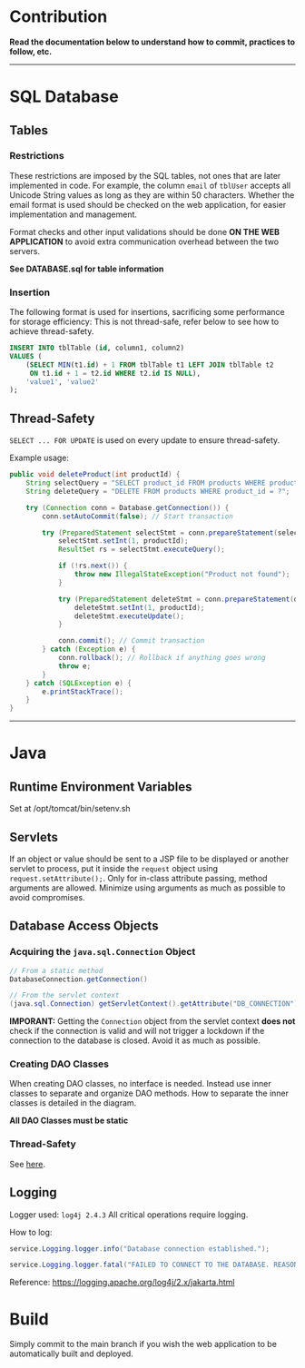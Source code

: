 # Contribution
**Read the documentation below to understand how to commit, practices to follow, etc.**

---
# SQL Database
## Tables
### Restrictions
These restrictions are imposed by the SQL tables, not ones that are later implemented in code. For example, the column `email` of `tblUser` accepts all Unicode String values as long as they are within 50 characters. Whether the email format is used should be checked on the web application, for easier implementation and management.

Format checks and other input validations should be done **ON THE WEB APPLICATION** to avoid extra communication overhead between the two servers.

**See DATABASE.sql for table information**

### Insertion
The following format is used for insertions, sacrificing some performance for storage efficiency:
This is not thread-safe, refer below to see how to achieve thread-safety.
```sql
INSERT INTO tblTable (id, column1, column2)
VALUES (
    (SELECT MIN(t1.id) + 1 FROM tblTable t1 LEFT JOIN tblTable t2 
     ON t1.id + 1 = t2.id WHERE t2.id IS NULL),
    'value1', 'value2'
);
```
## Thread-Safety
`SELECT ... FOR UPDATE` is used on every update to ensure thread-safety.

Example usage:
```java
public void deleteProduct(int productId) {
    String selectQuery = "SELECT product_id FROM products WHERE product_id = ? FOR UPDATE";
    String deleteQuery = "DELETE FROM products WHERE product_id = ?";

    try (Connection conn = Database.getConnection()) {
        conn.setAutoCommit(false); // Start transaction

        try (PreparedStatement selectStmt = conn.prepareStatement(selectQuery)) {
            selectStmt.setInt(1, productId);
            ResultSet rs = selectStmt.executeQuery();

            if (!rs.next()) {
                throw new IllegalStateException("Product not found");
            }

            try (PreparedStatement deleteStmt = conn.prepareStatement(deleteQuery)) {
                deleteStmt.setInt(1, productId);
                deleteStmt.executeUpdate();
            }

            conn.commit(); // Commit transaction
        } catch (Exception e) {
            conn.rollback(); // Rollback if anything goes wrong
            throw e;
        }
    } catch (SQLException e) {
        e.printStackTrace();
    }
}
```
---
# Java
## Runtime Environment Variables
Set at /opt/tomcat/bin/setenv.sh

## Servlets
If an object or value should be sent to a JSP file to be displayed or another servlet to process, put it inside the `request` object using `request.setAttribute();`. Only for in-class attribute passing, method arguments are allowed. Minimize using arguments as much as possible to avoid compromises.

## Database Access Objects
### Acquiring the `java.sql.Connection` Object
```java
// From a static method
DatabaseConnection.getConnection()

// From the servlet context
(java.sql.Connection) getServletContext().getAttribute("DB_CONNECTION"), userId, discountCode)
```
**IMPORANT:**  Getting the `Connection` object from the servlet context **does not** check if the connection is valid and will not trigger a lockdown if the connection to the database is closed. Avoid it as much as possible.

### Creating DAO Classes
When creating DAO classes, no interface is needed. Instead use inner classes to separate and organize DAO methods. How to separate the inner classes is detailed in the diagram.

**All DAO Classes must be static**

### Thread-Safety
See [here](#thread-safety).

## Logging
Logger used: `log4j 2.4.3`
All critical operations require logging.

How to log:
```java
service.Logging.logger.info("Database connection established.");

service.Logging.logger.fatal("FAILED TO CONNECT TO THE DATABASE. REASON: '{}'", e.getMessage());
```

Reference: https://logging.apache.org/log4j/2.x/jakarta.html
# Build
Simply commit to the main branch if you wish the web application to be automatically built and deployed.
